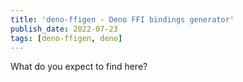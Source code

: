 ```yaml
---
title: 'deno-ffigen - Deno FFI bindings generator'
publish_date: 2022-07-23
tags: [deno-ffigen, deno]
---
```


What do you expect to find here?
